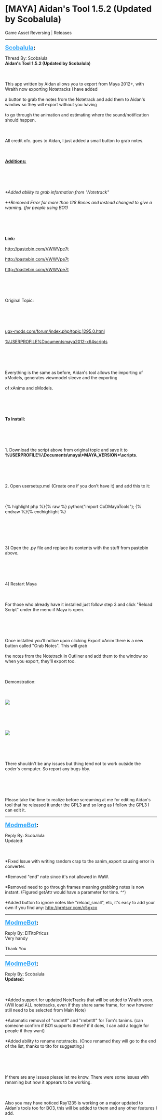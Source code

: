 # [MAYA] Aidan's Tool 1.5.2 (Updated by Scobalula)
Game Asset Reversing | Releases

---
<strong style="font-size: 1.4em;"><span style="text-decoration: underline;text-decoration-color: #34a7f9;"><span style="color:#34a7f9;">Scobalula</span></span>:</strong>

<p>Thread By: Scobalula<br /><strong>Aidan&#39;s Tool 1.5.2 (Updated by Scobalula)</strong><br /><br /><br /><br />This app written by Aidan allows you to export from Maya 2012+, with Wraith now exporting Notetracks I have added <br /><br />a button to grab the notes from the Notetrack and add them to Aidan&#39;s window so they will export without you having<br /><br />to go through the animation and estimating where the sound/notification should happen.<br /><br /><br /><br />All credit ofc. goes to Aidan, I just added a small button to grab notes.<br /><br /><br /><br /><span style="text-decoration: underline"><strong>Additions:</strong></span><br /><br /><br /><br /><br /><br /><em>+Added ability to grab information from &quot;Notetrack&quot;</em><br /><br /><em>+*Removed Error for more than 128 Bones and instead changed to give a warning. (for people using BO1)</em><br /><br /><br /><br /><br /><br /><strong>Link:</strong><br /><br /><a href="http://pastebin.com/VWWVpe7t">http://pastebin.com/VWWVpe7t</a><br /><br /><a href="http://pastebin.com/VWWVpe7t">http://pastebin.com/VWWVpe7t</a><br /><br /><a href="http://pastebin.com/VWWVpe7t">http://pastebin.com/VWWVpe7t</a><br /><br /><br /><br /><br /><br />Original Topic:<br /><br /><br /><br /><br /><br /><a href=""http://ugx-mods.com/forum/index.php/topic,1295.0.html"">ugx-mods.com/forum/index.php/topic,1295.0.html</a><br /><br /><a href="%USERPROFILE%Documentsmaya2012-x64scripts">%USERPROFILE%Documentsmaya2012-x64scripts</a><br /><br /><br /><br /><br /><br />Everything is the same as before, Aidan&#39;s tool allows the importing of xModels, generates viewmodel sleeve and the exporting<br /><br />of xAnims and xModels.<br /><br /><br /><br /><br /><br /><strong>To Install:</strong><br /><br /><br /><br /><br /><br />1. Download the script above from original topic and save it to <strong>%USERPROFILE%\Documents\maya\*MAYA_VERSION*\scripts</strong>.<br /><br /><br /><br /><br /><br />2. Open usersetup.mel (Create one if you don&#39;t have it) and add this to it:<br /><br /><br /><br />{% highlight php %}{% raw %}
python("import CoDMayaTools");
{% endraw %}{% endhighlight %}
<br /><br /><br /><br /><br /><br /><br />3) Open the .py file and replace its contents with the stuff from pastebin above.<br /><br /><br /><br /><br /><br />4) Restart Maya<br /><br /><br /><br />For those who already have it installed just follow step 3 and click &quot;Reload Script&quot; under the menu if Maya is open.<br /><br /><br /><br /><br /><br />Once installed you&#39;ll notice upon clicking Export xAnim there is a new button called &quot;Grab Notes&quot;. This will grab<br /><br />the notes from the Notetrack in Outliner and add them to the window so when you export, they&#39;ll export too.<br /><br /><br /><br />Demonstration:<br /><br /><br /><br /><img style="max-width: 500px;" src="https://i.gyazo.com/40597536a8623d92327754b32c5f1013.gif"><br /><br /><br /><br /><br /><br /><img style="max-width: 500px;" src="https://i.gyazo.com/295cd6aaf5f0f2864f2326a4494fb1fc.gif"><br /><br /><br /><br /><br /><br />There shouldn&#39;t be any issues but thing tend not to work outside the coder&#39;s computer.  So report any bugs bby. <br /><br /><br /><br /><br /><br />Please take the time to realize before screaming at me for editing Aidan&#39;s tool that he released it under the GPL3 and so long as I follow the GPL3 I can edit it.</p>

---
<strong style="font-size: 1.4em;"><span style="text-decoration: underline;text-decoration-color: #34a7f9;"><span style="color:#34a7f9;">ModmeBot</span></span>:</strong>

<p>Reply By: Scobalula<br />Updated:<br /><br /><br /><br />*Fixed Issue with writing random crap to the xanim_export causing error in converter.<br /><br />*Removed &quot;end&quot; note since it&#39;s not allowed in WaW.<br /><br />*Removed need to go through frames meaning grabbing notes is now instant. (Figured getAttr would have a parameter for time. ^^)<br /><br />+Added button to ignore notes like &quot;reload_small&quot;, etc, it&#39;s easy to add your own if you find any: <a href="http://prntscr.com/c5gxcx">http://prntscr.com/c5gxcx</a></p>

---
<strong style="font-size: 1.4em;"><span style="text-decoration: underline;text-decoration-color: #34a7f9;"><span style="color:#34a7f9;">ModmeBot</span></span>:</strong>

<p>Reply By: ElTitoPricus<br />Very handy <br /><br />Thank You</p>

---
<strong style="font-size: 1.4em;"><span style="text-decoration: underline;text-decoration-color: #34a7f9;"><span style="color:#34a7f9;">ModmeBot</span></span>:</strong>

<p>Reply By: Scobalula<br /><strong>Updated:</strong><br /><br /><br /><br />+Added support for updated NoteTracks that will be added to Wraith soon. (Will load ALL notetracks, even if they share same frame, for now however still need to be selected from Main Note)<br /><br />+Automatic removal of &quot;sndnt#&quot; and &quot;rmbnt#&quot; for Tom&#39;s tanims. (can someone confirm if BO1 supports these? if it does, I can add a toggle for people if they want)<br /><br />+Added ability to rename notetracks. (Once renamed they will go to the end of the list, thanks to tito for suggesting.)<br /><br /><br /><br /><br /><br />If there are any issues please let me know. There were some issues with renaming but now it appears to be working.<br /><br /><br /><br />Also you may have noticed Ray1235 is working on a major updated to Aidan&#39;s tools too for BO3, this will be added to them and any other features I add.</p>
